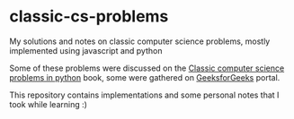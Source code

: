 # classic-cs-problems
My solutions and notes on classic computer science problems, mostly implemented using javascript and python

Some of these problems were discussed on the [Classic computer science problems in python](https://amzn.to/34zdSbm) book, some were gathered on [GeeksforGeeks](https://www.geeksforgeeks.org/) portal.

This repository contains implementations and some personal notes that I took while learning :)
